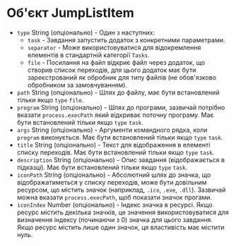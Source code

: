 # Об'єкт JumpListItem

* `type` String (опціонально) - Один з наступних: 
  * `task` - Завдання запустить додаток з конкретними параметрами.
  * `separator` - Може використовуватися для відокремлення елементів в стандартній категорії `Tasks`.
  * `file` - Посилання на файл відкриє файл через додаток, що створив список переходів, для цього додаток має бути зареєстрований як обробник для типу файлів (не обов'язково обробником за замовчуванням).
* `path` String (опціонально) - Шлях до файлу, має бути встановлений тільки якщо `type` `file`.
* `program` String (опціонально) - Шлях до програми, зазвичай потрібно вказати `process.execPath` який відкриває поточну програму. Має бути встановлений тільки якщо `type` `task`.
* `args` String (опціонально) - Аргументи командного рядка, коли `program` виконується. Має бути встановлений тільки якщо `type` `task`.
* `title` String (опціонально) - Текст для відображення в елементі списку переходів. Має бути встановлений тільки якщо `type` `task`.
* `description` String (опціонально) - Опис завдання (відображається в підказці). Має бути встановлений тільки якщо `type` `task`.
* `iconPath` String (опціонально) - Абсолютний шлях до значка, що відображатиметься у списку переходів, може бути довільним ресурсом, що містить значок (наприклад, `.ico`, `.exe`, `.dll`). Зазвичай можна вказати `process.execPath`, щоб показати значок прогами.
* `iconIndex` Number (опціонально) - Індекс значка в ресурсі. Якщо ресурс містить декілька значків, це значення використовуватися для визначення індексу (починаючи з 0) значка для цього завдання. Якщо ресурс містить лише один значок, ця властивість має містити нуль.